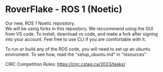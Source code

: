 # RoverFlake - ROS 1 (Noetic)
Our new, ROS 1 Noetic repository. <br>
  We will be using forks in this repository. We reccommend using the GUI from VS code. To install, download vs code, and make a fork after signing into your account. Feel free to use CLI if you are comfortable with it.

To run or build any of the ROS code, you will need to set up an ubuntu enviroment. 
  To see how, read the "setup_ubuntu.md" in "resources"

CIRC Competition Rules: https://circ.cstag.ca/2023/tasks/

